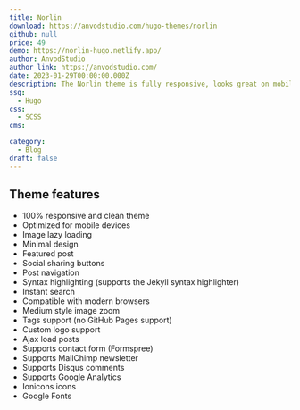```yaml
---
title: Norlin
download: https://anvodstudio.com/hugo-themes/norlin
github: null
price: 49
demo: https://norlin-hugo.netlify.app/
author: AnvodStudio
author_link: https://anvodstudio.com/
date: 2023-01-29T00:00:00.000Z
description: The Norlin theme is fully responsive, looks great on mobile devices, and has a beautiful and modern design that is best suited for your personal or corporate blog.
ssg:
  - Hugo
css:
  - SCSS
cms:

category:
  - Blog
draft: false
---
```


## Theme features

- 100% responsive and clean theme
- Optimized for mobile devices
- Image lazy loading
- Minimal design
- Featured post
- Social sharing buttons
- Post navigation
- Syntax highlighting (supports the Jekyll syntax highlighter)
- Instant search
- Compatible with modern browsers
- Medium style image zoom
- Tags support (no GitHub Pages support)
- Custom logo support
- Ajax load posts
- Supports contact form (Formspree)
- Supports MailChimp newsletter
- Supports Disqus comments
- Supports Google Analytics
- Ionicons icons
- Google Fonts